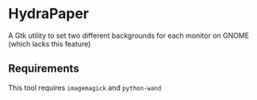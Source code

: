 # HydraPaper

A Gtk utility to set two different backgrounds for each monitor on GNOME (which lacks this feature)

## Requirements

This tool requires `imagemagick` and `python-wand`
